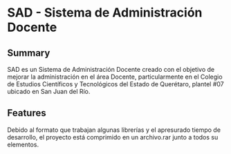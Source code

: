 # SAD - Sistema de Administración Docente

## Summary
SAD es un Sistema de Administración Docente creado con el objetivo de mejorar la administración en el área Docente, particularmente en el Colegio de Estudios Científicos y Tecnológicos del Estado de Querétaro, plantel #07 ubicado en San Juan del Río.

## Features
Debido al formato que trabajan algunas librerías y el apresurado tiempo de desarrollo, el proyecto está comprimido en un archivo.rar junto a todos su elementos.
